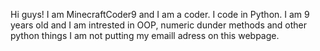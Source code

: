 Hi guys! I am MinecraftCoder9 and I am a coder.
I code in Python.
I am 9 years old and I am intrested in OOP, numeric dunder methods and other python things
I am not putting my emaill adress on this webpage.


